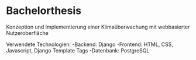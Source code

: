 # Bachelorthesis

Konzeption und Implementierung einer Klimaüberwachung mit webbasierter Nutzeroberfläche

Verwendete Technologien:
-Backend: Django
-Frontend: HTML, CSS, Javascript, Django Template Tags
-Datenbank: PostgreSQL
